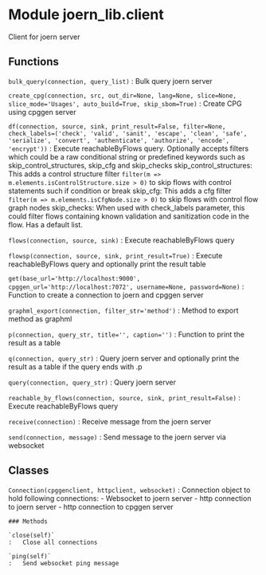 Module joern_lib.client
=======================
Client for joern server

Functions
---------

    
`bulk_query(connection, query_list)`
:   Bulk query joern server

    
`create_cpg(connection, src, out_dir=None, lang=None, slice=None, slice_mode='Usages', auto_build=True, skip_sbom=True)`
:   Create CPG using cpggen server

    
`df(connection, source, sink, print_result=False, filter=None, check_labels=('check', 'valid', 'sanit', 'escape', 'clean', 'safe', 'serialize', 'convert', 'authenticate', 'authorize', 'encode', 'encrypt'))`
:   Execute reachableByFlows query. Optionally accepts filters which could be a raw conditional string or predefined keywords such as skip_control_structures, skip_cfg and skip_checks
    skip_control_structures: This adds a control structure filter `filter(m => m.elements.isControlStructure.size > 0)` to skip flows with control statements such if condition or break
    skip_cfg: This adds a cfg filter `filter(m => m.elements.isCfgNode.size > 0)` to skip flows with control flow graph nodes
    skip_checks: When used with check_labels parameter, this could filter flows containing known validation and sanitization code in the flow. Has a default list.

    
`flows(connection, source, sink)`
:   Execute reachableByFlows query

    
`flowsp(connection, source, sink, print_result=True)`
:   Execute reachableByFlows query and optionally print the result table

    
`get(base_url='http://localhost:9000', cpggen_url='http://localhost:7072', username=None, password=None)`
:   Function to create a connection to joern and cpggen server

    
`graphml_export(connection, filter_str='method')`
:   Method to export method as graphml

    
`p(connection, query_str, title='', caption='')`
:   Function to print the result as a table

    
`q(connection, query_str)`
:   Query joern server and optionally print the result as a table if the query ends with .p

    
`query(connection, query_str)`
:   Query joern server

    
`reachable_by_flows(connection, source, sink, print_result=False)`
:   Execute reachableByFlows query

    
`receive(connection)`
:   Receive message from the joern server

    
`send(connection, message)`
:   Send message to the joern server via websocket

Classes
-------

`Connection(cpggenclient, httpclient, websocket)`
:   Connection object to hold following connections:
       - Websocket to joern server
       - http connection to joern server
       - http connection to cpggen server

    ### Methods

    `close(self)`
    :   Close all connections

    `ping(self)`
    :   Send websocket ping message